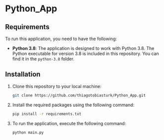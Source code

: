 # Python_App

## Requirements

To run this application, you need to have the following:

- **Python 3.8**: The application is designed to work with Python 3.8. The Python executable for version 3.8 is included in this repository. You can find it in the `python-3.8` folder.

## Installation

1. Clone this repository to your local machine:

   ```bash
   git clone https://github.com/thiagotobiasturk/Python_App.git
    ```

2. Install the required packages using the following command:
   ```bash
   pip install -r requirements.txt
    ```
3. To run the application, execute the following command:
   ```bash
   python main.py
   ```
